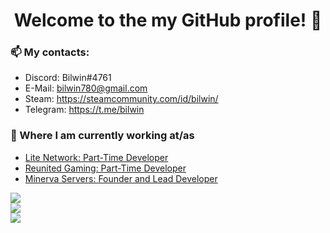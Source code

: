 <h1 align='center'> Welcome to the my GitHub profile! 👋</h1>

### 📫 My contacts:
- Discord: Bilwin#4761 <br>
- E-Mail: bilwin780@gmail.com <br>
- Steam: https://steamcommunity.com/id/bilwin/ <br>
- Telegram: https://t.me/bilwin <br>

### 💼 Where I am currently working at/as
- [Lite Network: Part-Time Developer](http://www.lite-network.de/)
- [Reunited Gaming: Part-Time Developer](https://www.reunitedgaming.nn.pe/forums/)
- [Minerva Servers: Founder and Lead Developer](https://www.minerva.pw/)

<a href="https://github.com/bilwin">
  <img align="center" src="https://github-readme-stats.vercel.app/api?username=bilwin&show_icons=true&theme=radical&layout=compact" />
</a>
<br>
<a href="https://github.com/bilwin">
  <img align="center" src="https://github-readme-stats.vercel.app/api/pin/?username=bilwin&repo=helix-plugins&theme=radical&layout=compact" />
</a>
<br>
<a href="https://github.com/bilwin">
  <img align="center" src="https://github-readme-stats.vercel.app/api/top-langs/?username=bilwin&layout=compact&theme=radical" />
</a>
